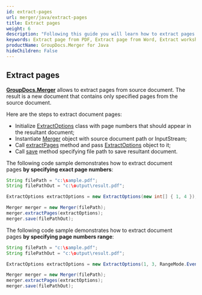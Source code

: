 ```yaml
---
id: extract-pages
url: merger/java/extract-pages
title: Extract pages
weight: 6
description: "Following this guide you will learn how to extract pages from PDF, Word, Excel, PowerPoint and many other file types using GroupDocs.Merger for Java."
keywords: Extract page from PDF, Extract page from Word, Extract worksheet from Excel, Extract slide from PowerPoint, Extract document pages
productName: GroupDocs.Merger for Java
hideChildren: False
---
```

## Extract pages 

[**GroupDocs.Merger**](https://products.groupdocs.com/merger/java) allows to extract pages from source document. The result is a new document that contains only specified pages from the source document.

Here are the steps to extract document pages:

*   Initialize [ExtractOptions](https://apireference.groupdocs.com/java/merger/com.groupdocs.merger.domain.options/ExtractOptions) class with page numbers that should appear in the resultant document;
*   Instantiate [Merger](https://apireference.groupdocs.com/java/merger/com.groupdocs.merger/Merger) object with source document path or InputStream;
*   Call [extractPages](https://apireference.groupdocs.com/java/merger/com.groupdocs.merger/Merger#extractPages(com.groupdocs.merger.domain.options.interfaces.IExtractOptions)) method and pass [ExtractOptions](https://apireference.groupdocs.com/java/merger/com.groupdocs.merger.domain.options/ExtractOptions) object to it;
*   Call [save](https://apireference.groupdocs.com/java/merger/com.groupdocs.merger/Merger#save(java.lang.String)) method specifying file path to save resultant document.

The following code sample demonstrates how to extract document pages **by specifying exact page numbers**:

```java
String filePath = "c:\sample.pdf";
String filePathOut = "c:\output\result.pdf";

ExtractOptions extractOptions = new ExtractOptions(new int[] { 1, 4 }); // Resultant document will contain pages 1 and 4

Merger merger = new Merger(filePath);
merger.extractPages(extractOptions);
merger.save(filePathOut);
```

The following code sample demonstrates how to extract document pages **by specifying page numbers range**:

```java
String filePath = "c:\sample.pdf";
String filePathOut = "c:\output\result.pdf";

ExtractOptions extractOptions = new ExtractOptions(1, 3, RangeMode.EvenPages); // Resultant document will contain page 2

Merger merger = new Merger(filePath);
merger.extractPages(extractOptions);
merger.save(filePathOut);
```
